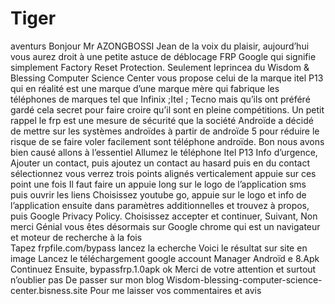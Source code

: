 # Tiger
aventurs
Bonjour Mr AZONGBOSSI Jean de la voix du plaisir, aujourd’hui vous aurez droit à une petite astuce de déblocage FRP Google qui signifie simplement Factory Reset Protection.
Seulement leprincea du Wisdom & Blessing Computer Science Center vous propose celui de la marque itel P13 qui en réalité est une marque d’une marque mère qui fabrique les téléphones de marques tel que Infinix ;Itel ; Tecno mais qu’ils ont préféré gardé cela secret pour faire croire qu’il sont en pleine compétitions.
Un petit rappel le frp est une mesure de sécurité que la société Androïde a décidé de mettre sur les systèmes androïdes à partir de androïde 5 pour réduire le risque de se faire voler facilement sont téléphone androïde.
Bon nous avons bien causé allons à l’essentiel
Allumez le téléphone Itel P13
Info d’urgence, Ajouter un contact, puis ajoutez un contact au hasard puis en du contact sélectionnez vous verrez trois points alignés verticalement appuie sur ces point une fois
Il faut faire un appuie long sur  le logo de l’application sms puis ouvrir les liens 
Choisissez youtube go, appuie sur le logo et info de l’application ensuite dans paramètres additionnelles et trouvez à propos, puis Google Privacy Policy.
Choisissez accepter et continuer, Suivant, Non merci 
Génial vous êtes désormais sur Google chrome qui est un navigateur et moteur de recherche à la fois  
Tapez frpfile.com/bypass lancez la echerche
Voici le résultat sur site en image
Lancez le téléchargement google account
Manager Androïd e 8.Apk
Continuez
Ensuite, bypassfrp.1.0apk  ok
Merci de votre attention et surtout n’oublier pas 
De passer sur mon blog
Wisdom-blessing-computer-science-center.bisness.site
Pour me laisser vos  commentaires  et avis
